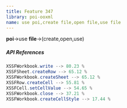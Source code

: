```yaml
---
title: Feature 347
library: poi-ooxml
name: use poi,create file,open file,use file
---
```


**poi**->use **file**->(create,open,use) 

##### API References

```java
XSSFWorkbook.write --> 80.23 %
XSSFSheet.createRow --> 65.12 %
XSSFWorkbook.createSheet --> 65.12 %
XSSFRow.createCell --> 55.81 %
XSSFCell.setCellValue --> 54.65 %
XSSFWorkbook.close --> 37.21 %
XSSFWorkbook.createCellStyle --> 17.44 %
```
